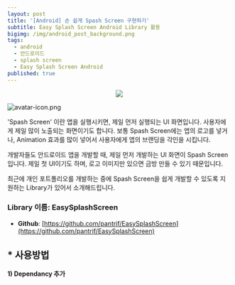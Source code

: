 ```yaml
---
layout: post
title: '[Android] 손 쉽게 Spash Screen 구현하기'
subtitle: Easy Splash Screen Android Library 활용
bigimg: /img/android_post_background.png
tags:
  - android
  - 안드로이드
  - splash screen
  - Easy Splash Screen Android
published: true
---
```


<p align="center">
    <img src="https://t1.daumcdn.net/thumb/R1280x0/?fname=http://t1.daumcdn.net/brunch/service/user/fkb/image/bV7BY2Ek2fU34C6_GW8VzomPT1A.png" />
</p>

![avatar-icon.png]({{site.baseurl}}/img/avatar-icon.png)

'Spash Screen' 이란 앱을 실행시키면, 제일 먼저 실행되는 UI 화면입니다. 
사용자에게 제일 많이 노출되는 화면이기도 합니다.  보통 Spash Screen에는 앱의 로고를 넣거나, Animation 효과를 많이 넣어서 사용자에게 앱의 브랜딩을 각인을 시킵니다. 

개발자들도 안드로이드 앱을 개발할 때, 제일 먼저 개발하는 UI 화면이 Spash Screen입니다. 제일 첫 UI이기도 하며, 로고 이미지만 있으면 금방 만들 수 있기 때문입니다. 

최근에 개인 포트폴리오를 개발하는 중에 Spash Screen을 쉽게 개발할 수 있도록 지원하는 Library가 있어서 소개해드립니다. 

### Library 이름: EasySplashScreen
* **Github**: [https://github.com/pantrif/EasySplashScreen](https://github.com/pantrif/EasySplashScreen)

## * 사용방법

**1) Dependancy 추가** 
<script src="https://gist.github.com/bentleypark/9a42f45e7cb873d00ca53935295a7e1e.js"></script>
